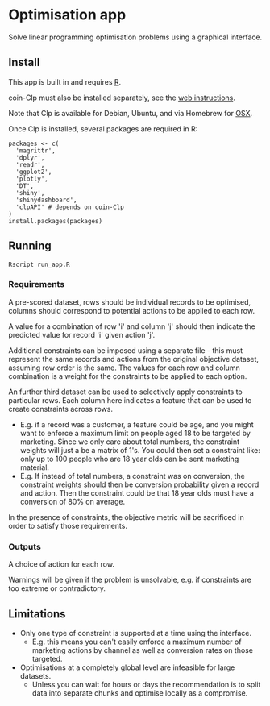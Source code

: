 # Optimisation app

Solve linear programming optimisation problems using a graphical interface.

## Install

This app is built in and requires [R](https://www.r-project.org/).

coin-Clp must also be installed separately, see the [web
instructions](https://projects.coin-or.org/Clp).

Note that Clp is available for Debian, Ubuntu, and via Homebrew for
[OSX](https://github.com/coin-or-tools/homebrew-coinor).

Once Clp is installed, several packages are required in R:

```{r}
packages <- c(
  'magrittr',
  'dplyr',
  'readr',
  'ggplot2',
  'plotly',
  'DT',
  'shiny',
  'shinydashboard',
  'clpAPI' # depends on coin-Clp
)
install.packages(packages)
```

## Running

```{bash}
Rscript run_app.R
```

### Requirements

A pre-scored dataset, rows should be individual records to be optimised,
columns should correspond to potential actions to be applied to each row.

A value for a combination of row 'i' and column 'j' should then indicate the
predicted value for record 'i' given action 'j'.

Additional constraints can be imposed using a separate file - this must
represent the same records and actions from the original objective dataset,
assuming row order is the same. The values for each row and column combination
is a weight for the constraints to be applied to each option.

An further third dataset can be used to selectively apply constraints to
particular rows. Each column here indicates a feature that can be used to
create constraints across rows.

* E.g. if a record was a customer, a feature could be age, and you might want
  to enforce a maximum limit on people aged 18 to be targeted by marketing.
  Since we only care about total numbers, the constraint weights will just a be
  a matrix of 1's. You could then set a constraint like: only up to 100 people
  who are 18 year olds can be sent marketing material.
* E.g. If instead of total numbers, a constraint was on conversion, the
  constraint weights should then be conversion probability given a record and
  action. Then the constraint could be that 18 year olds must have a conversion
  of 80% on average.

In the presence of constraints, the objective metric will be sacrificed in
order to satisfy those requirements.

### Outputs

A choice of action for each row.

Warnings will be given if the problem is unsolvable, e.g. if constraints are
too extreme or contradictory.

## Limitations

* Only one type of constraint is supported at a time using the interface.
    * E.g. this means you can't easily enforce a maximum number of marketing
      actions by channel as well as conversion rates on those targeted.
* Optimisations at a completely global level are infeasible for large datasets.
    * Unless you can wait for hours or days the recommendation is to split data
      into separate chunks and optimise locally as a compromise.
